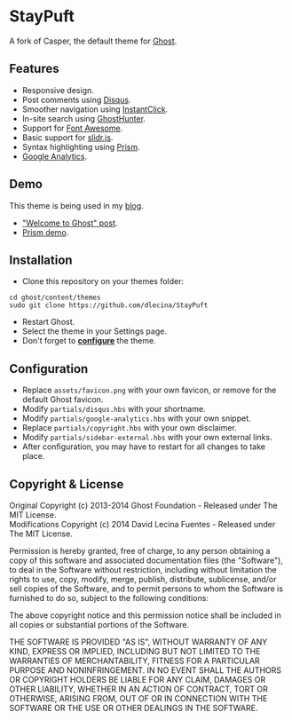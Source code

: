 # StayPuft

A fork of Casper, the default theme for [Ghost](https://github.com/tryghost/ghost/).

## Features

* Responsive design.
* Post comments using [Disqus](http://disqus.com/).
* Smoother navigation using [InstantClick](https://github.com/dieulot/instantclick).
* In-site search using [GhostHunter](https://github.com/i11ume/ghostHunter).
* Support for [Font Awesome](https://github.com/FortAwesome/Font-Awesome).
* Basic support for [slidr.js](https://github.com/bchanx/slidr).
* Syntax highlighting using [Prism](https://github.com/LeaVerou/prism/).
* [Google Analytics](http://www.google.com/analytics/).

## Demo

This theme is being used in my [blog](http://davidlecina.com/).

*  ["Welcome to Ghost" post](http://davidlecina.com/welcome-to-ghost/).
*  [Prism demo](http://davidlecina.com/prism-demo/).

## Installation

* Clone this repository on your themes folder:

```
cd ghost/content/themes
sudo git clone https://github.com/dlecina/StayPuft
```

* Restart Ghost.
* Select the theme in your Settings page.
* Don't forget to **[configure](#configuration)** the theme.

## Configuration

* Replace `assets/favicon.png` with your own favicon, or remove for the default Ghost favicon.
* Modify `partials/disqus.hbs` with your shortname.
* Modify `partials/google-analytics.hbs` with your own snippet.
* Replace `partials/copyright.hbs` with your own disclaimer.
* Modify `partials/sidebar-external.hbs` with your own external links.
* After configuration, you may have to restart for all changes to take place.

## Copyright & License

Original Copyright (c) 2013-2014 Ghost Foundation - Released under The MIT License.  
Modifications Copyright (c) 2014 David Lecina Fuentes - Released under The MIT License.

Permission is hereby granted, free of charge, to any person obtaining a copy of this software and associated documentation files (the "Software"), to deal in the Software without restriction, including without limitation the rights to use, copy, modify, merge, publish, distribute, sublicense, and/or sell copies of the Software, and to permit persons to whom the Software is furnished to do so, subject to the following conditions:

The above copyright notice and this permission notice shall be included in all copies or substantial portions of the Software.

THE SOFTWARE IS PROVIDED "AS IS", WITHOUT WARRANTY OF ANY KIND, EXPRESS OR IMPLIED, INCLUDING BUT NOT LIMITED TO THE WARRANTIES OF MERCHANTABILITY, FITNESS FOR A PARTICULAR PURPOSE AND
NONINFRINGEMENT. IN NO EVENT SHALL THE AUTHORS OR COPYRIGHT HOLDERS BE LIABLE FOR ANY CLAIM, DAMAGES OR OTHER LIABILITY, WHETHER IN AN ACTION OF CONTRACT, TORT OR OTHERWISE, ARISING FROM, OUT OF OR IN CONNECTION WITH THE SOFTWARE OR THE USE OR OTHER DEALINGS IN THE SOFTWARE.
